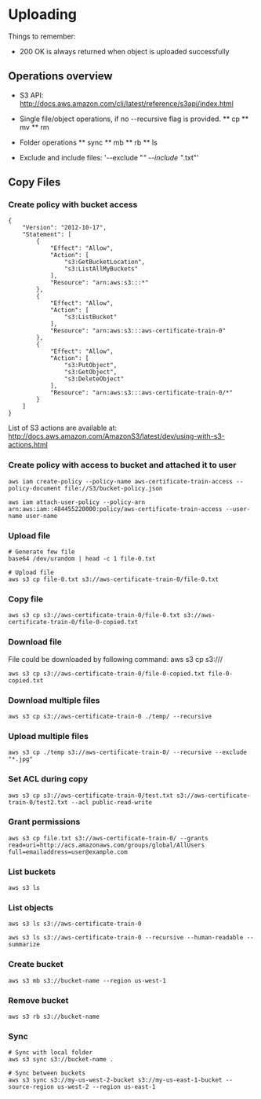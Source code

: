 # Uploading

Things to remember:
* 200 OK is always returned when object is uploaded successfully

## Operations overview

* S3 API: http://docs.aws.amazon.com/cli/latest/reference/s3api/index.html

* Single file/object operations, if no --recursive flag is provided.
** cp
** mv
** rm
* Folder operations
** sync
** mb
** rb
** ls
* Exclude and include files: '--exclude "*" --include "*.txt"'



## Copy Files

### Create policy with bucket access

```
{
    "Version": "2012-10-17",
    "Statement": [
        {
            "Effect": "Allow",
            "Action": [
                "s3:GetBucketLocation",
                "s3:ListAllMyBuckets"
            ],
            "Resource": "arn:aws:s3:::*"
        },
        {
            "Effect": "Allow",
            "Action": [
                "s3:ListBucket"
            ],
            "Resource": "arn:aws:s3:::aws-certificate-train-0"
        },
        {
            "Effect": "Allow",
            "Action": [
                "s3:PutObject",
                "s3:GetObject",
                "s3:DeleteObject"
            ],
            "Resource": "arn:aws:s3:::aws-certificate-train-0/*"
        }
    ]
}
```

List of S3 actions are available at: http://docs.aws.amazon.com/AmazonS3/latest/dev/using-with-s3-actions.html

### Create policy with access to bucket and attached it to user
```
aws iam create-policy --policy-name aws-certificate-train-access --policy-document file://S3/bucket-policy.json

aws iam attach-user-policy --policy-arn arn:aws:iam::484455220000:policy/aws-certificate-train-access --user-name user-name
```

### Upload file
```
# Generate few file
base64 /dev/urandom | head -c 1 file-0.txt

# Upload file
aws s3 cp file-0.txt s3://aws-certificate-train-0/file-0.txt
```

### Copy file
```
aws s3 cp s3://aws-certificate-train-0/file-0.txt s3://aws-certificate-train-0/file-0-copied.txt
```

### Download file
File could be downloaded by following command: aws s3 cp s3://<bucket-name>/<file-path> <local-file-path>
```
aws s3 cp s3://aws-certificate-train-0/file-0-copied.txt file-0-copied.txt
```

### Download multiple files
```
aws s3 cp s3://aws-certificate-train-0 ./temp/ --recursive
```

### Upload multiple files
```
aws s3 cp ./temp s3://aws-certificate-train-0/ --recursive --exclude "*.jpg"
```

### Set ACL during copy
```
aws s3 cp s3://aws-certificate-train-0/test.txt s3://aws-certificate-train-0/test2.txt --acl public-read-write
```

### Grant permissions
```
aws s3 cp file.txt s3://aws-certificate-train-0/ --grants read=uri=http://acs.amazonaws.com/groups/global/AllUsers full=emailaddress=user@example.com
```

### List buckets
```
aws s3 ls
```

### List objects
```
aws s3 ls s3://aws-certificate-train-0

aws s3 ls s3://aws-certificate-train-0 --recursive --human-readable --summarize
```

### Create bucket
```
aws s3 mb s3://bucket-name --region us-west-1
```

### Remove bucket
```
aws s3 rb s3://bucket-name
```

### Sync 
```
# Sync with local folder
aws s3 sync s3://bucket-name .

# Sync between buckets
aws s3 sync s3://my-us-west-2-bucket s3://my-us-east-1-bucket --source-region us-west-2 --region us-east-1
```
